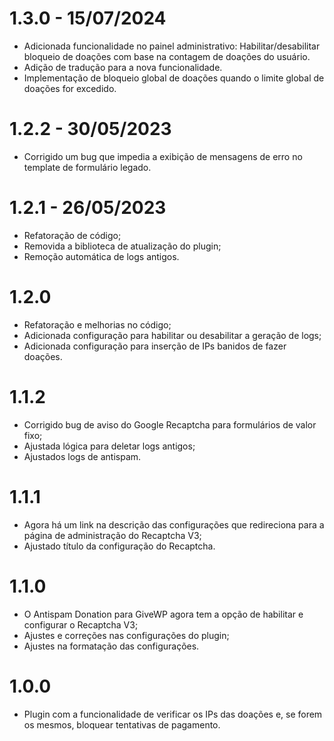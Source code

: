 # 1.3.0 - 15/07/2024 
* Adicionada funcionalidade no painel administrativo: Habilitar/desabilitar bloqueio de doações com base na contagem de doações do usuário.
* Adição de tradução para a nova funcionalidade.
* Implementação de bloqueio global de doações quando o limite global de doações for excedido.

# 1.2.2 - 30/05/2023
* Corrigido um bug que impedia a exibição de mensagens de erro no template de formulário legado.

# 1.2.1 - 26/05/2023
* Refatoração de código;
* Removida a biblioteca de atualização do plugin;
* Remoção automática de logs antigos.

# 1.2.0
* Refatoração e melhorias no código;
* Adicionada configuração para habilitar ou desabilitar a geração de logs;
* Adicionada configuração para inserção de IPs banidos de fazer doações.

# 1.1.2
* Corrigido bug de aviso do Google Recaptcha para formulários de valor fixo;
* Ajustada lógica para deletar logs antigos;
* Ajustados logs de antispam.

# 1.1.1
* Agora há um link na descrição das configurações que redireciona para a página de administração do Recaptcha V3;
* Ajustado título da configuração do Recaptcha.

# 1.1.0
* O Antispam Donation para GiveWP agora tem a opção de habilitar e configurar o Recaptcha V3;
* Ajustes e correções nas configurações do plugin;
* Ajustes na formatação das configurações.

# 1.0.0
* Plugin com a funcionalidade de verificar os IPs das doações e, se forem os mesmos, bloquear tentativas de pagamento.

